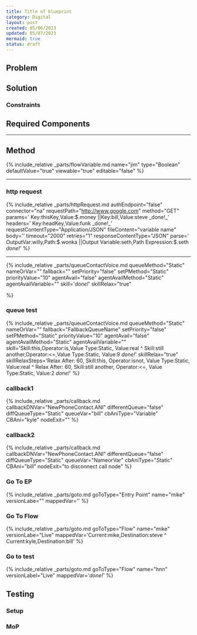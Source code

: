 ```yaml
---
title: Title of blueprint
category: Digital
layout: post
created: 05/06/2023
updated: 05/07/2023
mermaid: true
status: draft
---
```


## Problem

## Solution

### Constraints

## Required Components


---

## Method
{% include_relative _parts/flowVariable.md
name="jim"
type="Boolean"
defaultValue="true"
viewable="true"
editable="false"
%}

---

### http request
{% include_relative _parts/httpRequest.md
authEndpoint="false"
connector="na"
requestPath="http://www.google.com"
method="GET"
params='
Key:thisKey,Value:$.money
||Key:bill,Value:steve
_done!_'
headers='
Key:headKey,Value:funk
_done!_'
requestContentType="Application/JSON"
fileContent="variable name"
body=''
timeout="2000"
retries="1"
responseContentType="JSON"
parse='
OutputVar:willy,Path:$.wonka
||Output Variable:seth,Path Expression:$.seth
_done!_'
%}

---

{% include_relative _parts/queueContactVoice.md
queueMethod="Static"
nameOrVar=""
fallback=""
setPriority="false"
setPMethod="Static"
priorityValue="10"
agentAvail="false"
agentAvailMethod="Static"
agentAvailVariable=""
skill='_done!_'
skillRelax="true"

%}


### queue test
{% include_relative _parts/queueContactVoice.md
queueMethod="Static"
nameOrVar=""
fallback="FallbackQueueName"
setPriority="false"
setPMethod="Static"
priorityValue="10"
agentAvail="false"
agentAvailMethod="Static"
agentAvailVariable=""
skill='Skill:this,Operator:is,Value Type:Static, Value:real  ^ Skill:still another,Operator:<=,Value Type:Static, Value:9  _done!_'
skillRelax="true"
skillRelaxSteps='Relax After: 60, Skill:this, Operator:isnot, Value Type:Static, Value:real  ^ Relax After: 60, Skill:still another, Operator:<=, Value Type:Static, Value:2  _done!_'
%}


### callback1 
{% include_relative _parts/callback.md
callbackDNVar="NewPhoneContact.ANI"
differentQueue="false"
diffQueueType="Static"
queueVar="bill"
cbAniType="Variable"
CBAni="kyle"
nodeExit=""
%}

### callback2
{% include_relative _parts/callback.md
callbackDNVar="NewPhoneContact.ANI"
differentQueue="false"
diffQueueType="Static"
queueVar="NameorVar"
cbAniType="Static"
CBAni="bill"
nodeExit="to disconnect call node"
%}

### Go To EP
{% include_relative _parts/goto.md
goToType="Entry Point"
name="mike"
versionLabe=""
mappedVar=''
%}


### Go To Flow

{% include_relative _parts/goto.md
goToType="Flow"
name="mike"
versionLabe="Live"
mappedVar='Current:mike,Destination:steve 
^ Current:kyle,Destination:bill'
%}

### Go to test
{% include_relative _parts/goto.md
goToType="Flow"
name="hnn"
versionLabel="Live"
mappedVar='_done!_'
%}




## Testing

### Setup

### MoP

